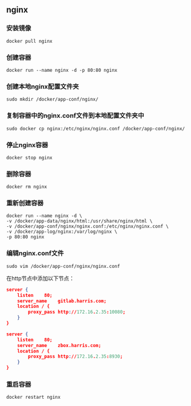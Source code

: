 ## nginx

### 安装镜像

```shell
docker pull nginx
```

### 创建容器

```shell
docker run --name nginx -d -p 80:80 nginx
```

### 创建本地nginx配置文件夹

```shell
sudo mkdir /docker/app-conf/nginx/
```

### 复制容器中的nginx.conf文件到本地配置文件夹中

```shell
sudo docker cp nginx:/etc/nginx/nginx.conf /docker/app-conf/nginx/
```

### 停止nginx容器

```shell
docker stop nginx
```

### 删除容器

```shell
docker rm nginx
```

### 重新创建容器

```shell
docker run --name nginx -d \
-v /docker/app-data/nginx/html:/usr/share/nginx/html \
-v /docker/app-conf/nginx/nginx.conf:/etc/nginx/nginx.conf \
-v /docker/app-log/nginx:/var/log/nginx \
-p 80:80 nginx
```

### 编辑nginx.conf文件

```shell
sudo vim /docker/app-conf/nginx/nginx.conf
```

在http节点中添加以下节点：

```json
server {
    listen    80;
    server_name    gitlab.harris.com;
    location / {
        proxy_pass http://172.16.2.35:10080;
    }    
}

server {
    listen    80;
    server_name    zbox.harris.com;
    location / {
        proxy_pass http://172.16.2.35:8930;
    }    
}

```

### 重启容器

```shell
docker restart nginx
```


